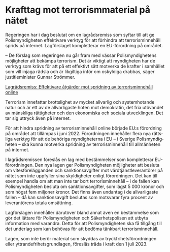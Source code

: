 # Krafttag mot terrorismmaterial på nätet

Regeringen har i dag beslutat om en lag­råds­remiss som syftar till att ge Polis­myndig­heten effekti­vare verktyg för att för­hindra att terrorism­innehåll sprids på internet. Lag­förslaget kom­plet­terar en EU-förord­ning på området.

– De förslag som regeringen nu går fram med vässar Polis­myndig­hetens möjlig­heter att bekämpa terrorism. Det är viktigt att myndig­heten har de verktyg som krävs för att på ett effektivt sätt mot­verka de krafter i sam­hället som vill injaga rädsla och är lik­giltiga inför om oskyl­diga drabbas, säger justitie­minister Gunnar Strömmer.

[Lagrådsremiss: Effekti­vare åtgärder mot sprid­ning av terrorism­inne­håll online](/rattsliga-dokument/lagradsremiss/2023/01/effektivare-atgarder-mot-spridning-av-terrorisminnehall-online/)

Terrorism inne­fattar brottslighet av mycket allvarlig och system­hotande natur och är ett av de all­varligaste hoten mot demo­kratin, det fria utövandet av mänsk­liga rättig­heter och den ekono­miska och sociala utveck­lingen. Det tar sig uttryck även på internet.

För att hindra sprid­ning av terrorism­innehåll online började EU:s förord­ning på området att tillämpas i juni 2022. Förord­ningen inne­håller flera nya rätts­liga verktyg för att de behöriga myndig­heterna i EU – i Sverige Polis­myndig­heten – ska kunna mot­verka sprid­ning av terrorism­­inne­håll till allmän­heten på internet.

I lagråds­remissen föreslås en lag med bestäm­melser som kom­pletterar EU-förord­ningen. Den nya lagen ger Polis­myndig­heten möjlig­heter att besluta om vites­före­­läggan­den och sanktions­­avgifter mot värd­tjänst­leveran­törer på nätet som inte upp­fyller sina skyldig­heter enligt förord­ningen. Det kan till exempel handla om att man inte tar bort terrorism­innehåll – i de fallen kan Polis­myndig­heten besluta om sanktions­avgifter, som lägst 5 000 kronor och som högst fem miljoner kronor. Det finns även undan­tag i de all­varligaste fallen – då kan sanktions­avgift beslutas som mot­svarar fyra procent av leveran­törens totala omsätt­ning.

Lagförslagen inne­håller där­utöver bland annat även en bestäm­melse som gör det lättare för Polis­myndig­heten och Säker­hets­polisen att utbyta informa­tion med varandra. Detta för att Polis­myndig­heten ska få tillgång till det under­lag som kan behövas för att bedöma tänkbart terrorism­innehåll.

Lagen, som inte berör material som skyddas av tryck­frihets­förord­ningen eller yttrande­frihets­grundlagen, föreslås träda i kraft den 1 juli 2023.

